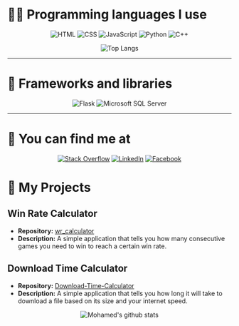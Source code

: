 

# **🧑‍💻 Programming languages I use**
<div align="center">
  
![HTML](https://img.shields.io/badge/-HTML5-E34F26?logo=html5&&style=for-the-badge&logoColor=white)
![CSS](https://img.shields.io/badge/-CSS3-1572B6?logo=css3&&style=for-the-badge&logoColor=white)
![JavaScript](https://img.shields.io/badge/-JavaScript-F7DF1E?logo=javascript&&style=for-the-badge&logoColor=black)
![Python](https://img.shields.io/badge/-Python-3776AB?logo=python&&style=for-the-badge&logoColor=white)
![C++](https://img.shields.io/badge/-C++-00599C?logo=c%2B%2B&&&style=for-the-badge&logoColor=white)

![Top Langs](https://github-readme-stats.vercel.app/api/top-langs/?username=medovanx)

</div>

-----

# **🧰 Frameworks and libraries**
<div align="center">

![Flask](https://img.shields.io/badge/Flask-000000?logo=flask&style=for-the-badge&logoColor=white)
![Microsoft SQL Server](https://img.shields.io/badge/Microsoft%20SQL%20Server-2019-3776AB?logo=microsoft%20sql%20server&style=for-the-badge&logoColor=white)
</div>


-----


# 📩 You can find me at
<div align="center">
  
[![Stack Overflow](https://img.shields.io/badge/-Stack%20Overflow-FE7A16?logo=stackoverflow&style=for-the-badge&logoColor=white)](https://stackoverflow.com/users/17620209/mohamed-darwesh)
[![LinkedIn](https://img.shields.io/badge/-LinkedIn-0077B5?logo=linkedin&style=for-the-badge&logoColor=white)](https://www.linkedin.com/in/medovanx)
[![Facebook](https://img.shields.io/badge/-Facebook-1877F2?logo=facebook&style=for-the-badge&logoColor=white)](https://www.facebook.com/medovanx)

</div>

# 🔷 My Projects

## Win Rate Calculator

- **Repository:** [wr_calculator](https://github.com/medovanx/wr_calculator)
- **Description:** A simple application that tells you how many consecutive games you need to win to reach a certain win rate.

## Download Time Calculator

- **Repository:** [ Download-Time-Calculator](https://github.com/medovanx/Download-Time-Calculator)
- **Description:** A simple application that tells you how long it will take to download a file based on its size and your internet speed.

<div align="center">

![Mohamed's github stats](https://github-readme-stats.vercel.app/api?username=medovanx&count_private=true&show_icons=true&theme=radical&hide_rank=false)
</div>
